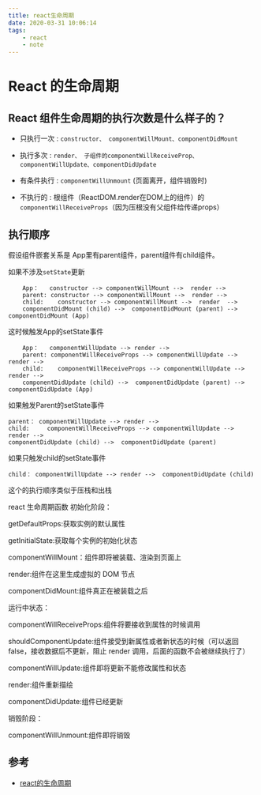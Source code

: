 ```yaml
---
title: react生命周期
date: 2020-03-31 10:06:14
tags: 
    - react
    - note
---
```


# React 的生命周期

## React 组件生命周期的执行次数是什么样子的？

- 只执行一次 : `constructor、 componentWillMount、componentDidMount`

- 执行多次 : `render、 子组件的componentWillReceiveProp、componentWillUpdate、componentDidUpdate`

- 有条件执行 : `componentWillUnmount` (页面离开，组件销毁时)

- 不执行的 : 根组件（ReactDOM.render在DOM上的组件）的`componentWillReceiveProps`（因为压根没有父组件给传递props）  

## 执行顺序

假设组件嵌套关系是 App里有parent组件，parent组件有child组件。

如果不涉及`setState`更新

```
    App：   constructor --> componentWillMount -->  render --> 
    parent: constructor --> componentWillMount -->  render --> 
    child:    constructor --> componentWillMount -->  render  --> 
    componentDidMount (child) -->  componentDidMount (parent) --> componentDidMount (App)
```

这时候触发App的setState事件

```
    App：   componentWillUpdate --> render --> 
    parent: componentWillReceiveProps --> componentWillUpdate --> render --> 
    child:    componentWillReceiveProps --> componentWillUpdate --> render -->
    componentDidUpdate (child) -->  componentDidUpdate (parent) --> componentDidUpdate (App)
```

如果触发Parent的setState事件

```
parent： componentWillUpdate --> render --> 
child:     componentWillReceiveProps --> componentWillUpdate --> render --> 
componentDidUpdate (child) -->  componentDidUpdate (parent) 
```

如果只触发child的setState事件

```
child： componentWillUpdate --> render -->  componentDidUpdate (child)
```

这个的执行顺序类似于压栈和出栈


react 生命周期函数
初始化阶段：

getDefaultProps:获取实例的默认属性

getInitialState:获取每个实例的初始化状态

componentWillMount：组件即将被装载、渲染到页面上

render:组件在这里生成虚拟的 DOM 节点

componentDidMount:组件真正在被装载之后

运行中状态：

componentWillReceiveProps:组件将要接收到属性的时候调用

shouldComponentUpdate:组件接受到新属性或者新状态的时候（可以返回 false，接收数据后不更新，阻止 render 调用，后面的函数不会被继续执行了）

componentWillUpdate:组件即将更新不能修改属性和状态

render:组件重新描绘

componentDidUpdate:组件已经更新

销毁阶段：

componentWillUnmount:组件即将销毁


## 参考
 - [react的生命周期](https://www.cnblogs.com/soyxiaobi/p/9559117.html)